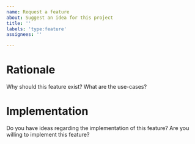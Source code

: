 ```yaml
---
name: Request a feature
about: Suggest an idea for this project
title: ''
labels: 'type:feature'
assignees: ''

---
```


# Rationale

Why should this feature exist?
What are the use-cases?

# Implementation

Do you have ideas regarding the implementation of this feature?
Are you willing to implement this feature?
